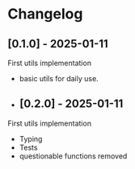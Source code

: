 # Changelog

## [0.1.0] - 2025-01-11

First utils implementation

- basic utils for daily use.

- ## [0.2.0] - 2025-01-11

First utils implementation

- Typing
- Tests
- questionable functions removed
